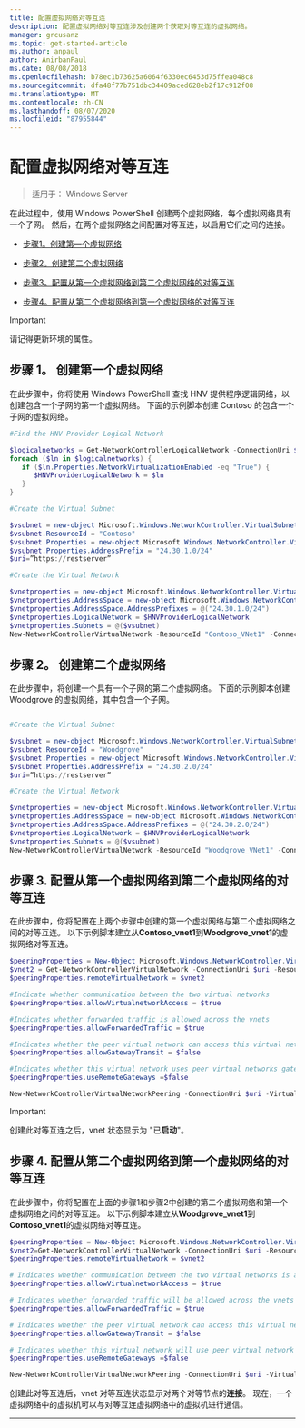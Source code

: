 ```yaml
---
title: 配置虚拟网络对等互连
description: 配置虚拟网络对等互连涉及创建两个获取对等互连的虚拟网络。
manager: grcusanz
ms.topic: get-started-article
ms.author: anpaul
author: AnirbanPaul
ms.date: 08/08/2018
ms.openlocfilehash: b78ec1b73625a6064f6330ec6453d75ffea048c8
ms.sourcegitcommit: dfa48f77b751dbc34409aced628eb2f17c912f08
ms.translationtype: MT
ms.contentlocale: zh-CN
ms.lasthandoff: 08/07/2020
ms.locfileid: "87955844"
---
```

# <a name="configure-virtual-network-peering"></a>配置虚拟网络对等互连

>适用于： Windows Server

在此过程中，使用 Windows PowerShell 创建两个虚拟网络，每个虚拟网络具有一个子网。 然后，在两个虚拟网络之间配置对等互连，以启用它们之间的连接。

- [步骤1。创建第一个虚拟网络](#step-1-create-the-first-virtual-network)

- [步骤2。创建第二个虚拟网络](#step-2-create-the-second-virtual-network)

- [步骤3。配置从第一个虚拟网络到第二个虚拟网络的对等互连](#step-3-configure-peering-from-the-first-virtual-network-to-the-second-virtual-network)

- [步骤4。配置从第二个虚拟网络到第一个虚拟网络的对等互连](#step-4-configure-peering-from-the-second-virtual-network-to-the-first-virtual-network)


>[!IMPORTANT]
>请记得更新环境的属性。

## <a name="step-1-create-the-first-virtual-network"></a>步骤 1。 创建第一个虚拟网络

在此步骤中，你将使用 Windows PowerShell 查找 HNV 提供程序逻辑网络，以创建包含一个子网的第一个虚拟网络。 下面的示例脚本创建 Contoso 的包含一个子网的虚拟网络。

``` PowerShell
#Find the HNV Provider Logical Network

$logicalnetworks = Get-NetworkControllerLogicalNetwork -ConnectionUri $uri
foreach ($ln in $logicalnetworks) {
   if ($ln.Properties.NetworkVirtualizationEnabled -eq "True") {
      $HNVProviderLogicalNetwork = $ln
   }
}

#Create the Virtual Subnet

$vsubnet = new-object Microsoft.Windows.NetworkController.VirtualSubnet
$vsubnet.ResourceId = "Contoso"
$vsubnet.Properties = new-object Microsoft.Windows.NetworkController.VirtualSubnetProperties
$vsubnet.Properties.AddressPrefix = "24.30.1.0/24"
$uri=”https://restserver”

#Create the Virtual Network

$vnetproperties = new-object Microsoft.Windows.NetworkController.VirtualNetworkProperties
$vnetproperties.AddressSpace = new-object Microsoft.Windows.NetworkController.AddressSpace
$vnetproperties.AddressSpace.AddressPrefixes = @("24.30.1.0/24")
$vnetproperties.LogicalNetwork = $HNVProviderLogicalNetwork
$vnetproperties.Subnets = @($vsubnet)
New-NetworkControllerVirtualNetwork -ResourceId "Contoso_VNet1" -ConnectionUri $uri -Properties $vnetproperties
```

## <a name="step-2-create-the-second-virtual-network"></a>步骤 2。 创建第二个虚拟网络

在此步骤中，将创建一个具有一个子网的第二个虚拟网络。 下面的示例脚本创建 Woodgrove 的虚拟网络，其中包含一个子网。

``` PowerShell

#Create the Virtual Subnet

$vsubnet = new-object Microsoft.Windows.NetworkController.VirtualSubnet
$vsubnet.ResourceId = "Woodgrove"
$vsubnet.Properties = new-object Microsoft.Windows.NetworkController.VirtualSubnetProperties
$vsubnet.Properties.AddressPrefix = "24.30.2.0/24"
$uri=”https://restserver”

#Create the Virtual Network

$vnetproperties = new-object Microsoft.Windows.NetworkController.VirtualNetworkProperties
$vnetproperties.AddressSpace = new-object Microsoft.Windows.NetworkController.AddressSpace
$vnetproperties.AddressSpace.AddressPrefixes = @("24.30.2.0/24")
$vnetproperties.LogicalNetwork = $HNVProviderLogicalNetwork
$vnetproperties.Subnets = @($vsubnet)
New-NetworkControllerVirtualNetwork -ResourceId "Woodgrove_VNet1" -ConnectionUri $uri -Properties $vnetproperties
```

## <a name="step-3-configure-peering-from-the-first-virtual-network-to-the-second-virtual-network"></a>步骤 3. 配置从第一个虚拟网络到第二个虚拟网络的对等互连

在此步骤中，你将配置在上两个步骤中创建的第一个虚拟网络与第二个虚拟网络之间的对等互连。 以下示例脚本建立从**Contoso_vnet1**到**Woodgrove_vnet1**的虚拟网络对等互连。

```PowerShell
$peeringProperties = New-Object Microsoft.Windows.NetworkController.VirtualNetworkPeeringProperties
$vnet2 = Get-NetworkControllerVirtualNetwork -ConnectionUri $uri -ResourceId "Woodgrove_VNet1"
$peeringProperties.remoteVirtualNetwork = $vnet2

#Indicate whether communication between the two virtual networks
$peeringProperties.allowVirtualnetworkAccess = $true

#Indicates whether forwarded traffic is allowed across the vnets
$peeringProperties.allowForwardedTraffic = $true

#Indicates whether the peer virtual network can access this virtual networks gateway
$peeringProperties.allowGatewayTransit = $false

#Indicates whether this virtual network uses peer virtual networks gateway
$peeringProperties.useRemoteGateways =$false

New-NetworkControllerVirtualNetworkPeering -ConnectionUri $uri -VirtualNetworkId “Contoso_vnet1” -ResourceId “ContosotoWoodgrove” -Properties $peeringProperties

```

>[!IMPORTANT]
>创建此对等互连之后，vnet 状态显示为 "已**启动**"。

## <a name="step-4-configure-peering-from-the-second-virtual-network-to-the-first-virtual-network"></a>步骤 4. 配置从第二个虚拟网络到第一个虚拟网络的对等互连

在此步骤中，你将配置在上面的步骤1和步骤2中创建的第二个虚拟网络和第一个虚拟网络之间的对等互连。 以下示例脚本建立从**Woodgrove_vnet1**到**Contoso_vnet1**的虚拟网络对等互连。

```PowerShell
$peeringProperties = New-Object Microsoft.Windows.NetworkController.VirtualNetworkPeeringProperties
$vnet2=Get-NetworkControllerVirtualNetwork -ConnectionUri $uri -ResourceId "Contoso_VNet1"
$peeringProperties.remoteVirtualNetwork = $vnet2

# Indicates whether communication between the two virtual networks is allowed
$peeringProperties.allowVirtualnetworkAccess = $true

# Indicates whether forwarded traffic will be allowed across the vnets
$peeringProperties.allowForwardedTraffic = $true

# Indicates whether the peer virtual network can access this virtual network's gateway
$peeringProperties.allowGatewayTransit = $false

# Indicates whether this virtual network will use peer virtual network's gateway
$peeringProperties.useRemoteGateways =$false

New-NetworkControllerVirtualNetworkPeering -ConnectionUri $uri -VirtualNetworkId “Woodgrove_vnet1” -ResourceId “WoodgrovetoContoso” -Properties $peeringProperties

```

创建此对等互连后，vnet 对等互连状态显示对两个对等节点的**连接**。 现在，一个虚拟网络中的虚拟机可以与对等互连虚拟网络中的虚拟机进行通信。

---
